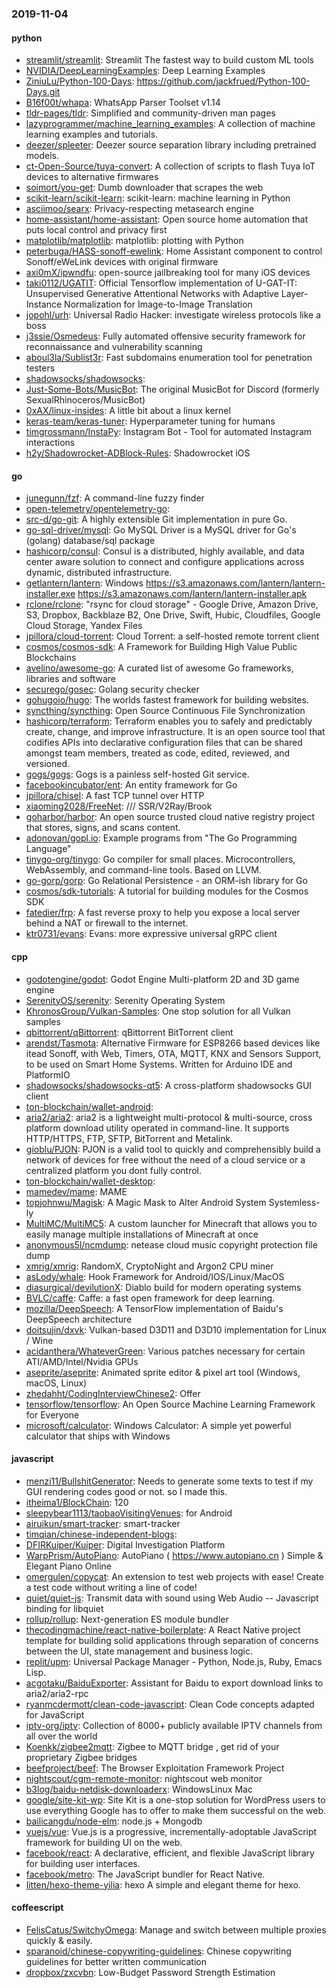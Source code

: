 ### 2019-11-04

#### python
* [streamlit/streamlit](https://github.com/streamlit/streamlit): Streamlit  The fastest way to build custom ML tools
* [NVIDIA/DeepLearningExamples](https://github.com/NVIDIA/DeepLearningExamples): Deep Learning Examples
* [ZiniuLu/Python-100-Days](https://github.com/ZiniuLu/Python-100-Days): https://github.com/jackfrued/Python-100-Days.git
* [B16f00t/whapa](https://github.com/B16f00t/whapa): WhatsApp Parser Toolset v1.14
* [tldr-pages/tldr](https://github.com/tldr-pages/tldr):  Simplified and community-driven man pages
* [lazyprogrammer/machine_learning_examples](https://github.com/lazyprogrammer/machine_learning_examples): A collection of machine learning examples and tutorials.
* [deezer/spleeter](https://github.com/deezer/spleeter): Deezer source separation library including pretrained models.
* [ct-Open-Source/tuya-convert](https://github.com/ct-Open-Source/tuya-convert): A collection of scripts to flash Tuya IoT devices to alternative firmwares
* [soimort/you-get](https://github.com/soimort/you-get):  Dumb downloader that scrapes the web
* [scikit-learn/scikit-learn](https://github.com/scikit-learn/scikit-learn): scikit-learn: machine learning in Python
* [asciimoo/searx](https://github.com/asciimoo/searx): Privacy-respecting metasearch engine
* [home-assistant/home-assistant](https://github.com/home-assistant/home-assistant):  Open source home automation that puts local control and privacy first
* [matplotlib/matplotlib](https://github.com/matplotlib/matplotlib): matplotlib: plotting with Python
* [peterbuga/HASS-sonoff-ewelink](https://github.com/peterbuga/HASS-sonoff-ewelink): Home Assistant component to control Sonoff/eWeLink devices with original firmware
* [axi0mX/ipwndfu](https://github.com/axi0mX/ipwndfu): open-source jailbreaking tool for many iOS devices
* [taki0112/UGATIT](https://github.com/taki0112/UGATIT): Official Tensorflow implementation of U-GAT-IT: Unsupervised Generative Attentional Networks with Adaptive Layer-Instance Normalization for Image-to-Image Translation
* [jopohl/urh](https://github.com/jopohl/urh): Universal Radio Hacker: investigate wireless protocols like a boss 
* [j3ssie/Osmedeus](https://github.com/j3ssie/Osmedeus): Fully automated offensive security framework for reconnaissance and vulnerability scanning
* [aboul3la/Sublist3r](https://github.com/aboul3la/Sublist3r): Fast subdomains enumeration tool for penetration testers
* [shadowsocks/shadowsocks](https://github.com/shadowsocks/shadowsocks): 
* [Just-Some-Bots/MusicBot](https://github.com/Just-Some-Bots/MusicBot):  The original MusicBot for Discord (formerly SexualRhinoceros/MusicBot)
* [0xAX/linux-insides](https://github.com/0xAX/linux-insides): A little bit about a linux kernel
* [keras-team/keras-tuner](https://github.com/keras-team/keras-tuner): Hyperparameter tuning for humans
* [timgrossmann/InstaPy](https://github.com/timgrossmann/InstaPy):  Instagram Bot - Tool for automated Instagram interactions
* [h2y/Shadowrocket-ADBlock-Rules](https://github.com/h2y/Shadowrocket-ADBlock-Rules):  Shadowrocket  iOS 

#### go
* [junegunn/fzf](https://github.com/junegunn/fzf):  A command-line fuzzy finder
* [open-telemetry/opentelemetry-go](https://github.com/open-telemetry/opentelemetry-go): 
* [src-d/go-git](https://github.com/src-d/go-git): A highly extensible Git implementation in pure Go.
* [go-sql-driver/mysql](https://github.com/go-sql-driver/mysql): Go MySQL Driver is a MySQL driver for Go's (golang) database/sql package
* [hashicorp/consul](https://github.com/hashicorp/consul): Consul is a distributed, highly available, and data center aware solution to connect and configure applications across dynamic, distributed infrastructure.
* [getlantern/lantern](https://github.com/getlantern/lantern): Windows https://s3.amazonaws.com/lantern/lantern-installer.exe  https://s3.amazonaws.com/lantern/lantern-installer.apk
* [rclone/rclone](https://github.com/rclone/rclone): "rsync for cloud storage" - Google Drive, Amazon Drive, S3, Dropbox, Backblaze B2, One Drive, Swift, Hubic, Cloudfiles, Google Cloud Storage, Yandex Files
* [jpillora/cloud-torrent](https://github.com/jpillora/cloud-torrent): Cloud Torrent: a self-hosted remote torrent client
* [cosmos/cosmos-sdk](https://github.com/cosmos/cosmos-sdk):  A Framework for Building High Value Public Blockchains 
* [avelino/awesome-go](https://github.com/avelino/awesome-go): A curated list of awesome Go frameworks, libraries and software
* [securego/gosec](https://github.com/securego/gosec): Golang security checker
* [gohugoio/hugo](https://github.com/gohugoio/hugo): The worlds fastest framework for building websites.
* [syncthing/syncthing](https://github.com/syncthing/syncthing): Open Source Continuous File Synchronization
* [hashicorp/terraform](https://github.com/hashicorp/terraform): Terraform enables you to safely and predictably create, change, and improve infrastructure. It is an open source tool that codifies APIs into declarative configuration files that can be shared amongst team members, treated as code, edited, reviewed, and versioned.
* [gogs/gogs](https://github.com/gogs/gogs): Gogs is a painless self-hosted Git service.
* [facebookincubator/ent](https://github.com/facebookincubator/ent): An entity framework for Go
* [jpillora/chisel](https://github.com/jpillora/chisel): A fast TCP tunnel over HTTP
* [xiaoming2028/FreeNet](https://github.com/xiaoming2028/FreeNet): /// SSR/V2Ray/Brook 
* [goharbor/harbor](https://github.com/goharbor/harbor): An open source trusted cloud native registry project that stores, signs, and scans content.
* [adonovan/gopl.io](https://github.com/adonovan/gopl.io): Example programs from "The Go Programming Language"
* [tinygo-org/tinygo](https://github.com/tinygo-org/tinygo): Go compiler for small places. Microcontrollers, WebAssembly, and command-line tools. Based on LLVM.
* [go-gorp/gorp](https://github.com/go-gorp/gorp): Go Relational Persistence - an ORM-ish library for Go
* [cosmos/sdk-tutorials](https://github.com/cosmos/sdk-tutorials): A tutorial for building modules for the Cosmos SDK
* [fatedier/frp](https://github.com/fatedier/frp): A fast reverse proxy to help you expose a local server behind a NAT or firewall to the internet.
* [ktr0731/evans](https://github.com/ktr0731/evans): Evans: more expressive universal gRPC client

#### cpp
* [godotengine/godot](https://github.com/godotengine/godot): Godot Engine  Multi-platform 2D and 3D game engine
* [SerenityOS/serenity](https://github.com/SerenityOS/serenity): Serenity Operating System
* [KhronosGroup/Vulkan-Samples](https://github.com/KhronosGroup/Vulkan-Samples): One stop solution for all Vulkan samples
* [qbittorrent/qBittorrent](https://github.com/qbittorrent/qBittorrent): qBittorrent BitTorrent client
* [arendst/Tasmota](https://github.com/arendst/Tasmota): Alternative Firmware for ESP8266 based devices like itead Sonoff, with Web, Timers, OTA, MQTT, KNX and Sensors Support, to be used on Smart Home Systems. Written for Arduino IDE and PlatformIO
* [shadowsocks/shadowsocks-qt5](https://github.com/shadowsocks/shadowsocks-qt5): A cross-platform shadowsocks GUI client
* [ton-blockchain/wallet-android](https://github.com/ton-blockchain/wallet-android): 
* [aria2/aria2](https://github.com/aria2/aria2): aria2 is a lightweight multi-protocol & multi-source, cross platform download utility operated in command-line. It supports HTTP/HTTPS, FTP, SFTP, BitTorrent and Metalink.
* [gioblu/PJON](https://github.com/gioblu/PJON): PJON is a valid tool to quickly and comprehensibly build a network of devices for free without the need of a cloud service or a centralized platform you dont fully control.
* [ton-blockchain/wallet-desktop](https://github.com/ton-blockchain/wallet-desktop): 
* [mamedev/mame](https://github.com/mamedev/mame): MAME
* [topjohnwu/Magisk](https://github.com/topjohnwu/Magisk): A Magic Mask to Alter Android System Systemless-ly
* [MultiMC/MultiMC5](https://github.com/MultiMC/MultiMC5): A custom launcher for Minecraft that allows you to easily manage multiple installations of Minecraft at once
* [anonymous5l/ncmdump](https://github.com/anonymous5l/ncmdump): netease cloud music copyright protection file dump
* [xmrig/xmrig](https://github.com/xmrig/xmrig): RandomX, CryptoNight and Argon2 CPU miner
* [asLody/whale](https://github.com/asLody/whale): Hook Framework for Android/IOS/Linux/MacOS
* [diasurgical/devilutionX](https://github.com/diasurgical/devilutionX): Diablo build for modern operating systems
* [BVLC/caffe](https://github.com/BVLC/caffe): Caffe: a fast open framework for deep learning.
* [mozilla/DeepSpeech](https://github.com/mozilla/DeepSpeech): A TensorFlow implementation of Baidu's DeepSpeech architecture
* [doitsujin/dxvk](https://github.com/doitsujin/dxvk): Vulkan-based D3D11 and D3D10 implementation for Linux / Wine
* [acidanthera/WhateverGreen](https://github.com/acidanthera/WhateverGreen): Various patches necessary for certain ATI/AMD/Intel/Nvidia GPUs
* [aseprite/aseprite](https://github.com/aseprite/aseprite): Animated sprite editor & pixel art tool (Windows, macOS, Linux)
* [zhedahht/CodingInterviewChinese2](https://github.com/zhedahht/CodingInterviewChinese2): Offer
* [tensorflow/tensorflow](https://github.com/tensorflow/tensorflow): An Open Source Machine Learning Framework for Everyone
* [microsoft/calculator](https://github.com/microsoft/calculator): Windows Calculator: A simple yet powerful calculator that ships with Windows

#### javascript
* [menzi11/BullshitGenerator](https://github.com/menzi11/BullshitGenerator): Needs to generate some texts to test if my GUI rendering codes good or not. so I made this.
* [itheima1/BlockChain](https://github.com/itheima1/BlockChain):  120 
* [sleepybear1113/taobaoVisitingVenues](https://github.com/sleepybear1113/taobaoVisitingVenues):  for Android
* [airuikun/smart-tracker](https://github.com/airuikun/smart-tracker): smart-tracker
* [timqian/chinese-independent-blogs](https://github.com/timqian/chinese-independent-blogs): 
* [DFIRKuiper/Kuiper](https://github.com/DFIRKuiper/Kuiper): Digital Investigation Platform
* [WarpPrism/AutoPiano](https://github.com/WarpPrism/AutoPiano):   AutoPiano ( https://www.autopiano.cn ) Simple & Elegant Piano Online
* [omergulen/copycat](https://github.com/omergulen/copycat): An extension to test web projects with ease! Create a test code without writing a line of code!
* [quiet/quiet-js](https://github.com/quiet/quiet-js): Transmit data with sound using Web Audio -- Javascript binding for libquiet
* [rollup/rollup](https://github.com/rollup/rollup): Next-generation ES module bundler
* [thecodingmachine/react-native-boilerplate](https://github.com/thecodingmachine/react-native-boilerplate): A React Native project template for building solid applications through separation of concerns between the UI, state management and business logic.
* [replit/upm](https://github.com/replit/upm):  Universal Package Manager - Python, Node.js, Ruby, Emacs Lisp.
* [acgotaku/BaiduExporter](https://github.com/acgotaku/BaiduExporter): Assistant for Baidu to export download links to aria2/aria2-rpc
* [ryanmcdermott/clean-code-javascript](https://github.com/ryanmcdermott/clean-code-javascript):  Clean Code concepts adapted for JavaScript
* [iptv-org/iptv](https://github.com/iptv-org/iptv): Collection of 8000+ publicly available IPTV channels from all over the world
* [Koenkk/zigbee2mqtt](https://github.com/Koenkk/zigbee2mqtt): Zigbee  to MQTT bridge , get rid of your proprietary Zigbee bridges 
* [beefproject/beef](https://github.com/beefproject/beef): The Browser Exploitation Framework Project
* [nightscout/cgm-remote-monitor](https://github.com/nightscout/cgm-remote-monitor): nightscout web monitor
* [b3log/baidu-netdisk-downloaderx](https://github.com/b3log/baidu-netdisk-downloaderx):   WindowsLinux  Mac
* [google/site-kit-wp](https://github.com/google/site-kit-wp): Site Kit is a one-stop solution for WordPress users to use everything Google has to offer to make them successful on the web.
* [bailicangdu/node-elm](https://github.com/bailicangdu/node-elm):  node.js + Mongodb 
* [vuejs/vue](https://github.com/vuejs/vue):  Vue.js is a progressive, incrementally-adoptable JavaScript framework for building UI on the web.
* [facebook/react](https://github.com/facebook/react): A declarative, efficient, and flexible JavaScript library for building user interfaces.
* [facebook/metro](https://github.com/facebook/metro):  The JavaScript bundler for React Native.
* [litten/hexo-theme-yilia](https://github.com/litten/hexo-theme-yilia): hexo A simple and elegant theme for hexo.

#### coffeescript
* [FelisCatus/SwitchyOmega](https://github.com/FelisCatus/SwitchyOmega): Manage and switch between multiple proxies quickly & easily.
* [sparanoid/chinese-copywriting-guidelines](https://github.com/sparanoid/chinese-copywriting-guidelines): Chinese copywriting guidelines for better written communication
* [dropbox/zxcvbn](https://github.com/dropbox/zxcvbn): Low-Budget Password Strength Estimation

